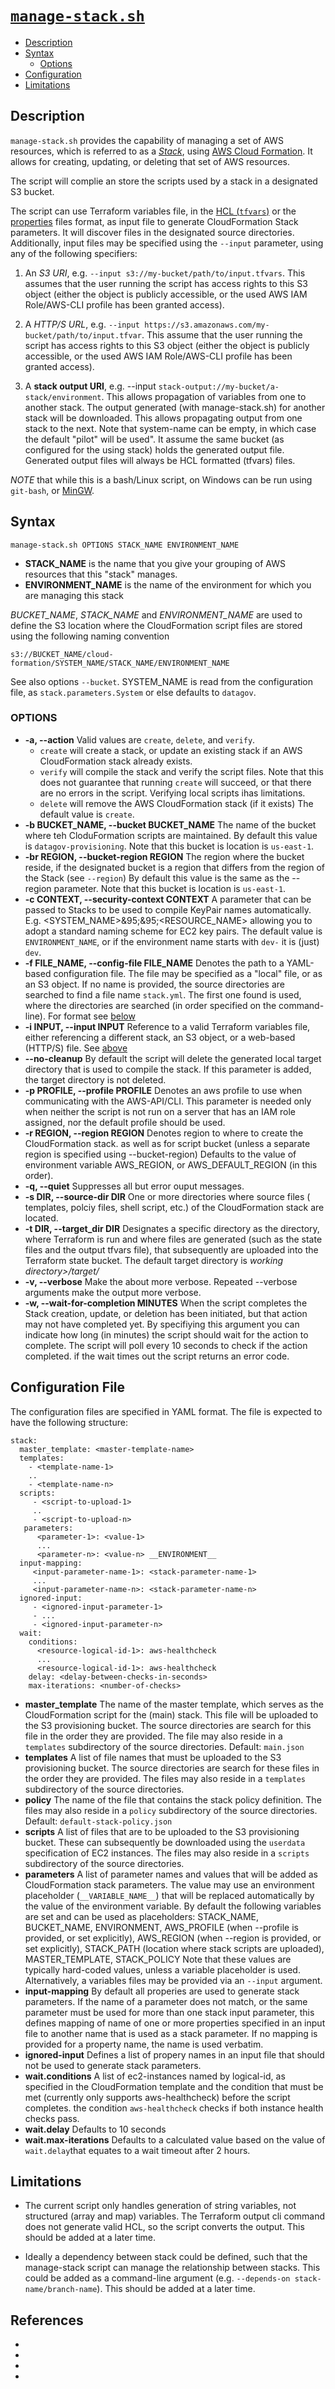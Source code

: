 # [`manage-stack.sh`](./manage-stack.sh)

+ [Description](#description)
+ [Syntax](#syntax)
  - [Options](#options)
+ [Configuration](#configuration)
+ [Limitations](#limitations)

## <a name="description"></a>Description

`manage-stack.sh` provides the capability of managing a set of AWS resources,
which is referred to as a [_Stack_][AWS CloudFormation Stack], using
[AWS Cloud Formation][AWS CloudFormation].
It allows for creating, updating, or deleting that set of AWS resources.

The script will complie an store the scripts used by a stack in a
designated S3 bucket.

The script can use Terraform variables file, in the
[HCL (`tfvars`)][TerraformVariableFiles] or the
[properties][PropertiesFiles] files format,
as input file to generate CloudFormation Stack parameters.
It will discover files in the designated source directories.
Additionally, input files may be specified using the `--input` parameter,
using any of the following <a name="input_specifiers"></a>specifiers:

1. An _S3 URI_,
   e.g. `--input s3://my-bucket/path/to/input.tfvars`.
   This assumes that the user running the script has access rights to this
   S3 object (either the object is publicly accessible, or the used AWS IAM
   Role/AWS-CLI profile has been granted access).

2. A _HTTP/S URL_,
   e.g. `--input https://s3.amazonaws.com/my-bucket/path/to/input.tfvar`.
   This assume that the user running the script has access rights to this S3
   object (either the object is publicly accessible, or the used AWS IAM
   Role/AWS-CLI profile has been granted access).

3. A __stack output URI__,
   e.g. --input `stack-output://my-bucket/a-stack/environment`.
   This allows propagation of variables from one to another stack. The output
   generated (with manage-stack.sh) for another stack will be downloaded. This
   allows propagating output from one stack to the next. Note that system-name
   can be empty, in which case the default "pilot" will be used". It assume the
   same bucket (as configured for the using stack) holds the generated output
   file. Generated output files will always be HCL formatted (tfvars) files.

_NOTE_ that while this is a bash/Linux script, on Windows can be run using
`git-bash`, or [MinGW](http://www.mingw.org/).


## <a name="syntax"></a>Syntax

```
manage-stack.sh OPTIONS STACK_NAME ENVIRONMENT_NAME
```

- __STACK_NAME__ is the name that you give your grouping of AWS resources
  that this "stack" manages.
- __ENVIRONMENT_NAME__ is the name of the environment for which you are
  managing this stack

_BUCKET&#95;NAME_, _STACK&#95;NAME_ and _ENVIRONMENT&#95;NAME_ are used to
define the S3 location where the CloudFormation script files are stored
using the following naming convention
```
s3://BUCKET_NAME/cloud-formation/SYSTEM_NAME/STACK_NAME/ENVIRONMENT_NAME
```
See also options `--bucket`.
SYSTEM_NAME is read from the configuration file, as
`stack.parameters.System` or else defaults to `datagov`.


### <a name="options"></a>OPTIONS

- __-a, --action__
  Valid values are `create`, `delete`, and `verify`.
    + `create` will create a stack, or update an existing stack if an
      AWS CloudFormation stack already exists.
    + `verify` will compile the stack and verify the script files.
      Note that this does not guarantee that running `create` will succeed,
      or that there are no errors in the script. Verifying local scripts
      ihas limitations.
    + `delete` will remove the AWS CloudFormation stack (if it exists)
  The default value is `create`.
- __-b BUCKET_NAME, --bucket BUCKET_NAME__
  The name of the bucket where teh CloduFormation scripts are maintained.
  By default this value is `datagov-provisioning`.
  Note that this bucket is location is `us-east-1`.
- __-br REGION, --bucket-region REGION__
 The region where the bucket reside, if the designated bucket is a region
 that differs from the region of the Stack (see `--region`)
 By default this value is the same as the --region parameter.
 Note that this bucket is location is `us-east-1`.
- __-c CONTEXT, --security-context CONTEXT__
  A parameter that can be passed to Stacks to be used to compile KeyPair
  names automatically. E.g. <SYSTEM_NAME>&95;<CONTEXT>&95;<RESOURCE_NAME>
  allowing you to adopt a standard naming scheme for EC2 key pairs.
  The default value is `ENVIRONMENT_NAME`,
  or if the environment name starts with `dev-` it is (just) `dev`.
- __-f FILE_NAME, --config-file FILE_NAME__
  Denotes the path to a YAML-based configuration file.
  The file may be specified as a "local" file, or as an S3 object.
  If no name is provided, the source directories are searched to find
  a file name `stack.yml`. The first one found is used,
  where the directories are searched (in order specified on the
  command-line).
  For format see [below](#configuration)
- __-i INPUT, --input INPUT__
  Reference to a valid Terraform variables file, either referencing a
  different stack, an S3 object, or a web-based (HTTP/S) file.
  See [above](#input_specifiers)
- __--no-cleanup__
  By default the script will delete the generated local target directory
  that is used to compile the stack. If this parameter is added, the target
  directory is not deleted.
- __-p PROFILE, --profile PROFILE__
  Denotes an aws profile to use when communicating with the AWS-API/CLI.
  This parameter is needed only when neither
  the script is not run on a server that has an IAM role assigned,
  nor the default profile should be used.
- __-r REGION, --region REGION__
  Denotes region to where to create the CloudFormation stack.
  as well as for script bucket (unless a separate region is specified using --bucket-region)
  Defaults to the value of environment variable AWS_REGION,
  or AWS_DEFAULT_REGION (in this order).
- __-q, --quiet__
  Suppresses all but error ouput messages.
- __-s DIR, --source-dir DIR__
  One or more directories where source files ( templates, polciy files,
  shell script, etc.) of the CloudFormation stack are located.
- __-t DIR, --target_dir DIR__
 Designates a specific directory as the directory, where Terraform is run
 and where files are generated (such as the state files and the output tfvars
 file), that subsequently are uploaded into the Terraform state bucket.
 The default target directory is _working directory>/target/_
- __-v, --verbose__
 Make the about more verbose. Repeated --verbose arguments make the output
 more verbose.
- __-w, --wait-for-completion MINUTES__
 When the script completes the Stack creation, update, or deletion
 has been initiated, but that action may not have completed yet.
 By specifiying this argument you can indicate how long (in minutes)
 the script should wait for the action to complete.
 The script will poll every 10 seconds to check if the action completed.
 if the wait times out the script returns an error code.


## <a name="configuration"></a>Configuration File

The configuration files are specified in YAML format. The file is expected to have the following structure:
```
stack:
  master_template: <master-template-name>
  templates:
    - <template-name-1>
    ..
    - <template-name-n>
  scripts:
     - <script-to-upload-1>
     ..
     - <script-to-upload-n>
   parameters:
      <parameter-1>: <value-1>
      ...
      <parameter-n>: <value-n> __ENVIRONMENT__
  input-mapping:
     <input-parameter-name-1>: <stack-parameter-name-1>
     ...
     <input-parameter-name-n>: <stack-parameter-name-n>
  ignored-input:
     - <ignored-input-parameter-1>
     - ...
     - <ignored-input-parameter-n>
  wait:
    conditions:
      <resource-logical-id-1>: aws-healthcheck
      ...
      <resource-logical-id-1>: aws-healthcheck
    delay: <delay-between-checks-in-seconds>
    max-iterations: <number-of-checks>
```
- __master_template__ The name of the master template, which serves as
  the CloudFormation script for the (main) stack.
  This file will be uploaded to the S3 provisioning bucket.
  The source directories are search for this file in the order they
  are provided.
  The file may also reside in a `templates` subdirectory
  of the source directories.
  Default: `main.json`
- __templates__ A list of file names that must be uploaded to
  the S3 provisioning bucket.
  The source directories are search for these files in the order they
  are provided.
  The files may also reside in a `templates` subdirectory
  of the source directories.
- __policy__ The name of the file that contains the stack policy
  definition.
  The files may also reside in a `policy` subdirectory
  of the source directories.
  Default: `default-stack-policy.json`
- __scripts__ A list of files that are to be uploaded to the S3
  provisioning bucket. These can subsequently be downloaded using
  the `userdata` specification of EC2 instances.
  The files may also reside in a `scripts` subdirectory
  of the source directories.
- __parameters__ A list of parameter names and values that will be
  added as CloudFormation stack parameters. The value may use an
  environment placeholder (`__VARIABLE_NAME__`) that will be replaced
  automatically by the value of the environment variable.
  By default the following variables are set and can be
  used as placeholders: STACK_NAME, BUCKET_NAME, ENVIRONMENT,
  AWS_PROFILE (when --profile is provided, or set explicitly),
  AWS_REGION (when --region is provided, or set explicitly),
  STACK_PATH (location where stack scripts are uploaded),
  MASTER_TEMPLATE, STACK_POLICY
  Note that these values are typically hard-coded values, unless
  a variable placeholder is used. Alternatively, a variables files
  may be provided via an `--input` argument.
- __input-mapping__ By default all properies are used to generate stack
  parameters. If the name of a parameter does not match, or the same
  parameter must be used for more than one stack input parameter, this
  defines mapping of name of one or more properties specified in an
  input file to another name that is used as a stack parameter.
  If no mapping is provided for a property name, the name is used verbatim.
- __ignored-input__ Defines a list of propery names in an input file that
  should not be used to generate stack parameters.
- __wait.conditions__ A list of ec2-instances named by logical-id, as
  specified in the CloudFormation template and the condition that must be
  met (currently only supports aws-healthcheck) before the script completes.
  the condition `aws-healthcheck` checks if both  instance health checks
  pass.
- __wait.delay__ Defaults to 10 seconds
- __wait.max-iterations__ Defaults to a calculated value based on the
  value of `wait.delay`that equates to a wait timeout after 2 hours.


## <a name="limitations"></a>Limitations

-  The current script only handles generation of string variables, not
   structured (array and map) variables. The Terraform output cli command
   does not generate valid HCL, so the script converts the output. This
   should be added at a later time.

- Ideally a dependency between stack could be defined, such that the
  manage-stack script can manage the relationship between stacks. This
  could be added as a command-line argument (e.g.
  `--depends-on stack-name/branch-name`).
  This should be added at a later time.


## References

- [AWS CloudFormation]: https://aws.amazon.com/cloudformation/
- [AWS CloudFormation Stack]: http://docs.aws.amazon.com/AWSCloudFormation/latest/UserGuide/aws-properties-stack.html
- [PropertiesFiles]: https://en.wikipedia.org/wiki/.properties
- [TerraformVariableFiles]: https://www.terraform.io/intro/getting-started/variables.html
